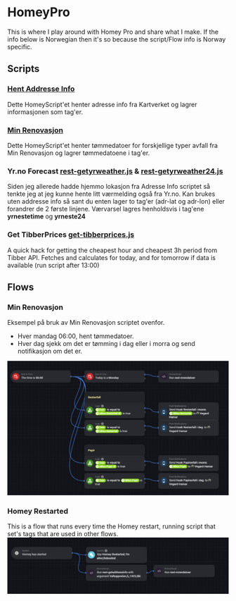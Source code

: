 # HomeyPro

This is where I play around with Homey Pro and share what I make. If the info below is Norwegian then it's so because the script/Flow info is Norway specific.

## **Scripts**
### [**Hent Addresse Info**](./wiki/rest-getaddressinfo.md)
Dette HomeyScript'et henter adresse info fra Kartverket og lagrer informasjonen som tag'er. 
### [**Min Renovasjon**](./wiki/rest-mrendatoer.md)
Dette HomeyScript'et henter tømmedatoer for forskjellige typer avfall fra Min Renovasjon og lagrer tømmedatoene i tag'er.
### **Yr.no Forecast** [rest-getyrweather.js](Scripts/rest-getyrweather.js) & [rest-getyrweather24.js](Scripts/rest-getyrweather24.js)
Siden jeg allerede hadde hjemmo lokasjon fra Adresse Info scriptet så tenkte jeg at jeg kunne hente litt værmelding også fra Yr.no. Kan brukes uten addresse info så sant du enten lager to tag'er (adr-lat og adr-lon) eller forandrer de 2 første linjene. Værvarsel lagres henholdsvis i tag'ene **yrnestetime** og **yrneste24**
### **Get TibberPrices** [get-tibberprices.js](Scripts/get-tibberprices.js)
A quick hack for getting the cheapest hour and cheapest 3h period from Tibber API. Fetches and calculates for today, and for tomorrow if data is available (run script after 13:00)
## **Flows**
### Min Renovasjon
Eksempel på bruk av Min Renovasjon scriptet ovenfor. 
* Hver mandag 06:00, hent tømmedatoer.
* Hver dag sjekk om det er tømming i dag eller i morra og send notifikasjon om det er.
  
![MinRenovasjon.PNG](FlowScreenshots/MinRenovasjon.PNG)

### Homey Restarted
This is a flow that runs every time the Homey restart, running script that set's tags that are used in other flows.
![HomeyRestarted.PNG](FlowScreenshots/HomeyRestarted.PNG)
